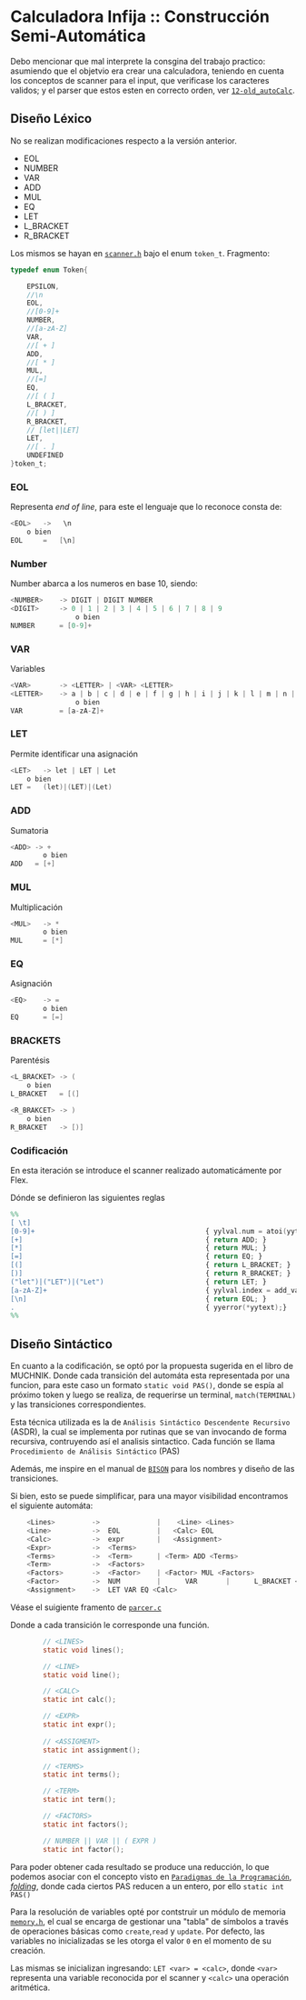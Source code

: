 # Calculadora Infija :: Construcción Semi-Automática

Debo mencionar que mal interprete la consgina del trabajo practico: asumiendo que el objetvio era crear una calculadora, teniendo en cuenta los conceptos de scanner para el input, que verificase los caracteres validos; y el parser que estos esten en correcto orden, ver [`12-old_autoCalc`](../12-old_autoCalc/Calc.md).

## Diseño Léxico

No se realizan modificaciones respecto a la versión anterior.

- EOL
- NUMBER
- VAR
- ADD
- MUL
- EQ
- LET
- L_BRACKET
- R_BRACKET

Los mismos se hayan en [`scanner.h`](inc/scanner.h) bajo el enum `token_t`. Fragmento:

```c
typedef enum Token{

    EPSILON,
    //\n
    EOL,
    //[0-9]+
    NUMBER,
    //[a-zA-Z]
    VAR,
    //[ + ]
    ADD,
    //[ * ]
    MUL,
    //[=]
    EQ,
    //[ ( ]
    L_BRACKET,
    //[ ) ]
    R_BRACKET,
    // [let||LET]
    LET,
    //[ . ]
    UNDEFINED
}token_t;
```

### EOL

Representa *end of line*, para este el lenguaje que lo reconoce consta de:

```c
<EOL>   ->   \n
    o bien
EOL     =   [\n]
```

### Number

Number abarca a los numeros en base 10, siendo:

```c
<NUMBER>    -> DIGIT | DIGIT NUMBER
<DIGIT>     -> 0 | 1 | 2 | 3 | 4 | 5 | 6 | 7 | 8 | 9
                o bien
NUMBER      = [0-9]+
```

### VAR

Variables

```c
<VAR>       -> <LETTER> | <VAR> <LETTER>
<LETTER>    -> a | b | c | d | e | f | g | h | i | j | k | l | m | n | o | p | q | r | s | t | u | v | w | x | y | z
                o bien
VAR         = [a-zA-Z]+
```

### LET

Permite identificar una asignación

```c
<LET>   -> let | LET | Let
    o bien
LET =   (let)|(LET)|(Let)
```

### ADD

Sumatoria

```c
<ADD> -> +
        o bien
ADD   = [+]
```

### MUL

Multiplicación

```c
<MUL>   -> *
        o bien
MUL     = [*]
```

### EQ

Asignación

```c
<EQ>    -> =
        o bien
EQ      = [=]
```

### BRACKETS

Parentésis

```c
<L_BRACKET> -> (
    o bien
L_BRACKET   = [(]

<R_BRAKCET> -> )
    o bien
R_BRACKET   -> [)]
```

### Codificación

En esta iteración se introduce el scanner realizado automaticámente por Flex.

Dónde se definieron las siguientes reglas

```l
%%
[ \t]
[0-9]+                                          { yylval.num = atoi(yytext); return NUMBER; }
[+]                                             { return ADD; }
[*]                                             { return MUL; }
[=]                                             { return EQ; }
[(]                                             { return L_BRACKET; }
[)]                                             { return R_BRACKET; }
("let")|("LET")|("Let")                         { return LET; }
[a-zA-Z]+                                       { yylval.index = add_variable(yytext); return VAR;}
[\n]                                            { return EOL; }
.                                               { yyerror(*yytext);} 
%%
```


## Diseño Sintáctico

En cuanto a la codificación, se optó por la propuesta sugerida en el libro de MUCHNIK. Donde cada transición del automáta esta representada por una funcion, para este caso un formato `static void PAS()`, donde se espía al próximo token y luego se realiza, de requerirse un terminal, `match(TERMINAL)` y las transiciones correspondientes.

Esta técnica utilizada es la de `Análisis Sintáctico Descendente Recursivo` (ASDR), la cual se implementa por rutinas que se van invocando de forma recursiva, contruyendo así el analisis sintactico. Cada función se llama `Procedimiento de Análisis Sintáctico` (PAS)

Además, me inspire en el manual de [`BISON`](https://www.gnu.org/software/bison/manual/bison.pdf) para los nombres y diseño de las transiciones.

Si bien, esto se puede simplificar, para una mayor visibilidad encontramos el siguiente automáta:

```c
    <Lines>         ->              |    <Line> <Lines>
    <Line>          ->  EOL         |   <Calc> EOL
    <Calc>          ->  expr        |   <Assignment>
    <Expr>          ->  <Terms>
    <Terms>         ->  <Term>      | <Term> ADD <Terms>
    <Term>          ->  <Factors>
    <Factors>       ->  <Factor>    | <Factor> MUL <Factors>
    <Factor>        ->  NUM         |      VAR       |      L_BRACKET <Expr> R_BRACKET
    <Assignment>    ->  LET VAR EQ <Calc>
```

Véase el suigiente framento de [`parcer.c`](src/parser.c)

Donde a cada transición le corresponde una función.

```c
        // <LINES>
        static void lines();

        // <LINE>
        static void line();

        // <CALC>
        static int calc();

        // <EXPR>
        static int expr();
        
        // <ASSIGMENT>
        static int assignment();

        // <TERMS>
        static int terms();

        // <TERM>
        static int term();

        // <FACTORS>
        static int factors();

        // NUMBER || VAR || ( EXPR )
        static int factor();
```

Para poder obtener cada resultado se produce una reducción, lo que podemos asociar con el concepto visto en [`Paradigmas de la Programación`](https://github.com/tomasanchez/pps/blob/master/README.md), [*folding*](https://en.wikipedia.org/wiki/Fold_(higher-order_function)), donde cada ciertos PAS reducen a un entero, por ello `static int PAS()`

Para la resolución de variables opté por contstruir un módulo de memoria [`memory.h`](./inc/memory.h), el cual se encarga de gestionar una "tabla" de símbolos a través de operaciones básicas como `create`,`read` y `update`. Por defecto, las variables no inicializadas se les otorga el valor `0` en el momento de su creación.

Las mismas se inicializan ingresando: `LET <var> = <calc>`, donde `<var>` representa una variable reconocida por el scanner y `<calc>` una operación aritmética.
